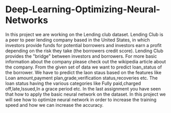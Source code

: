 # Deep-Learning-Optimizing-Neural-Networks
In this project we are working on the Lending club dataset. Lending Club is a peer to peer lending company based in the United States, in which investors provide funds for potential borrowers and investors earn a profit depending on the risk they take (the borrowers credit score). Lending Club provides the "bridge" between investors and borrowers. For more basic information about the company please check out the wikipedia article about the company. From the given set of data we want to predict loan_status of the borrower. We have to predict the laon staus based on the features like Loan amount,payment plan,grade,verification status,recoveries etc. The loan status having the various categories like Fully paid,charged off,late,Issued,In a grace period etc. In the last assignment you have seen that how to apply the basic neural network on the dataset. In this project we will see how to optimize neural network in order to increase the training speed and how we can increase the accuracy.
